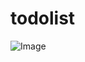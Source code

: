 # todolist
![Image](https://github.com/user-attachments/assets/619a1764-6e67-4309-8937-092769917ec8)
